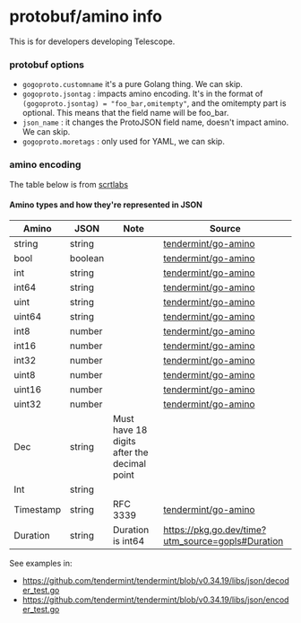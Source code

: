 # protobuf/amino info

This is for developers developing Telescope.

### protobuf options

- `gogoproto.customname` it's a pure Golang thing. We can skip.
- `gogoproto.jsontag` : impacts amino encoding. It's in the format of `(gogoproto.jsontag) = "foo_bar,omitempty"`, and the omitempty part is optional. This means that the field name will be foo_bar.
- `json_name` : it changes the ProtoJSON field name, doesn't impact amino. We can skip.
- `gogoproto.moretags` : only used for YAML, we can skip.

### amino encoding

The table below is from [scrtlabs](https://github.com/scrtlabs/secret.js/blob/master/DEVELOPERS.md)

#### Amino types and how they're represented in JSON

| Amino     | JSON    | Note                                        | Source                                                                                                            |
| --------- | ------- | ------------------------------------------- | ----------------------------------------------------------------------------------------------------------------- |
| string    | string  |                                             | [tendermint/go-amino](https://github.com/tendermint/go-amino/blob/8e779b71f4/json-decode.go#L142-L143)            |
| bool      | boolean |                                             | [tendermint/go-amino](https://github.com/tendermint/go-amino/blob/8e779b71f4/json-decode.go#L142-L143)            |
| int       | string  |                                             | [tendermint/go-amino](https://github.com/tendermint/go-amino/blob/8e779b71f4/json-decode.go#L116-L121)            |
| int64     | string  |                                             | [tendermint/go-amino](https://github.com/tendermint/go-amino/blob/8e779b71f4/json-decode.go#L116-L121)            |
| uint      | string  |                                             | [tendermint/go-amino](https://github.com/tendermint/go-amino/blob/8e779b71f4/json-decode.go#L116-L121)            |
| uint64    | string  |                                             | [tendermint/go-amino](https://github.com/tendermint/go-amino/blob/8e779b71f4/json-decode.go#L116-L121)            |
| int8      | number  |                                             | [tendermint/go-amino](https://github.com/tendermint/go-amino/blob/8e779b71f4/json-decode.go#L130-L132)            |
| int16     | number  |                                             | [tendermint/go-amino](https://github.com/tendermint/go-amino/blob/8e779b71f4/json-decode.go#L130-L132)            |
| int32     | number  |                                             | [tendermint/go-amino](https://github.com/tendermint/go-amino/blob/8e779b71f4/json-decode.go#L130-L132)            |
| uint8     | number  |                                             | [tendermint/go-amino](https://github.com/tendermint/go-amino/blob/8e779b71f4/json-decode.go#L130-L132)            |
| uint16    | number  |                                             | [tendermint/go-amino](https://github.com/tendermint/go-amino/blob/8e779b71f4/json-decode.go#L130-L132)            |
| uint32    | number  |                                             | [tendermint/go-amino](https://github.com/tendermint/go-amino/blob/8e779b71f4/json-decode.go#L130-L132)            |
| Dec       | string  | Must have 18 digits after the decimal point |                                                                                                                   |
| Int       | string  |                                             |
| Timestamp | string  | RFC 3339                                    | [tendermint/go-amino](https://github.com/tendermint/tendermint/blob/8e779b71f4/libs/json/decoder_test.go#L64-L66) |
| Duration  | string  | Duration is int64                           | https://pkg.go.dev/time?utm_source=gopls#Duration                                                                 |

See examples in:

- https://github.com/tendermint/tendermint/blob/v0.34.19/libs/json/decoder_test.go
- https://github.com/tendermint/tendermint/blob/v0.34.19/libs/json/encoder_test.go